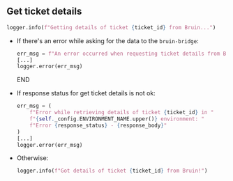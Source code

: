## Get ticket details

```python
logger.info(f"Getting details of ticket {ticket_id} from Bruin...")
```

* If there's an error while asking for the data to the `bruin-bridge`:
  ```python
  err_msg = f"An error occurred when requesting ticket details from Bruin API for ticket {ticket_id} -> {e}" 
  [...]
  logger.error(err_msg)
  ```
  END

* If response status for get ticket details is not ok:
  ```python
  err_msg = (
      f"Error while retrieving details of ticket {ticket_id} in "
      f"{self._config.ENVIRONMENT_NAME.upper()} environment: "
      f"Error {response_status} - {response_body}"
  )
  [...]
  logger.error(err_msg)
  ```
* Otherwise:
  ```python
  logger.info(f"Got details of ticket {ticket_id} from Bruin!")
  ```